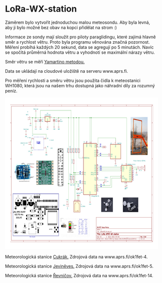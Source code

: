 
<h1>LoRa-WX-station</h1>
<p>Záměrem bylo vytvořit jednoduchou malou meteosondu. Aby byla levná, aby ji bylo možné bez obav na kopci přidělat na strom :)</p>
<p>Informace ze sondy mají sloužit pro piloty paraglidingu, které zajímá hlavně směr a rychlost větru. Proto byla programu věnována značná pozornost. Měření probíhá každých 20 sekund, data se agregují po 5 minutách. Navíc se spočítá průměrná hodnota větru a vyhodnotí se maximální nárazy větru.</p>
<p>Směr větru se měří <a href="https://en.wikipedia.org/wiki/Yamartino_method">Yamartino metodou.</a></p>
<p>Data se ukládají na cloudové uložiště na serveru www.aprs.fi.</p>
<p>Pro měření rychlosti a směru větru jsou použita čidla k meteostanici WH1080, která jsou na našem trhu dostupná jako náhradní díly za rozumný peníz.</p>
<img src="https://github.com/ok1fet/LoRa-WX-station/blob/main/pictures/LoRaWX01b.jpg" width="720" height="500" alt="schema" /></p>

<p>Meteorologická stanice <a href="http://cukrak.wz.cz/"> Cukrák.</a> Zdrojová data na www.aprs.fi/ok1fet-4.</a></p>
<p>Meteorologická stanice <a href="http://jevinka.wz.cz/"> Jeviněves.</a> Zdrojová data na www.aprs.fi/ok1fet-5.</a></p>
<p>Meteorologická stanice <a href="http://revnicov.wz.cz/"> Řevničov.</a> Zdrojová data na www.aprs.fi/ok1fet-14.</a></p>
